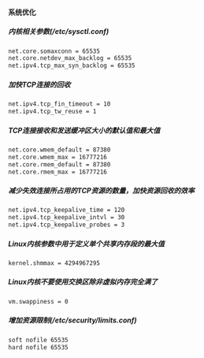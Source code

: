 #### 系统优化

##### 内核相关参数(/etc/sysctl.conf) 

```bash
net.core.somaxconn = 65535
net.core.netdev_max_backlog = 65535
net.ipv4.tcp_max_syn_backlog = 65535
```

##### 加快TCP连接的回收

```bash
net.ipv4.tcp_fin_timeout = 10
net.ipv4.tcp_tw_reuse = 1
```

##### TCP连接接收和发送缓冲区大小的默认值和最大值

```bash
net.core.wmem_default = 87380
net.core.wmem_max = 16777216
net.core.rmem_default = 87380
net.core.rmem_max = 16777216
```

##### 减少失效连接所占用的TCP资源的数量，加快资源回收的效率

```bash
net.ipv4.tcp_keepalive_time = 120
net.ipv4.tcp_keepalive_intvl = 30
net.ipv4.tcp_keepalive_probes = 3
```

##### Linux内核参数中用于定义单个共享内存段的最大值

```bash
kernel.shmmax = 4294967295
```

##### Linux内核不要使用交换区除非虚拟内存完全满了

```bash
vm.swappiness = 0
```

##### 增加资源限制(/etc/security/limits.conf)

```bash
soft nofile 65535
hard nofile 65535
```



